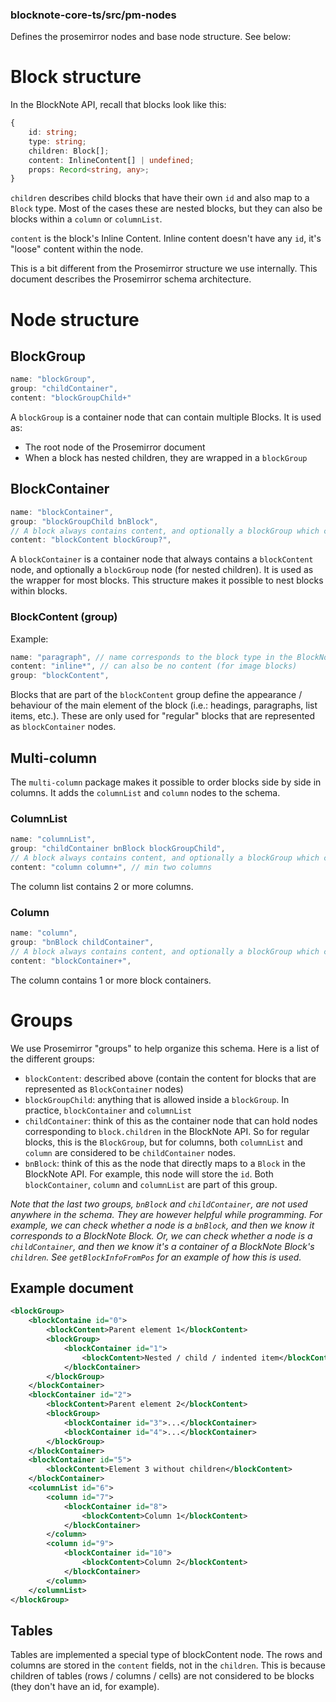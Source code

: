 ### blocknote-core-ts/src/pm-nodes

Defines the prosemirror nodes and base node structure. See below:

# Block structure

In the BlockNote API, recall that blocks look like this:

```typescript
{
    id: string;
    type: string;
    children: Block[];
    content: InlineContent[] | undefined;
    props: Record<string, any>;
}
```

`children` describes child blocks that have their own `id` and also map to a `Block` type. Most of the cases these are nested blocks, but they can also be blocks within a `column` or `columnList`.

`content` is the block's Inline Content. Inline content doesn't have any `id`, it's "loose" content within the node.

This is a bit different from the Prosemirror structure we use internally. This document describes the Prosemirror schema architecture.

# Node structure

## BlockGroup

```typescript
name: "blockGroup",
group: "childContainer",
content: "blockGroupChild+"
```

A `blockGroup` is a container node that can contain multiple Blocks. It is used as:

- The root node of the Prosemirror document
- When a block has nested children, they are wrapped in a `blockGroup`

## BlockContainer

```typescript
name: "blockContainer",
group: "blockGroupChild bnBlock",
// A block always contains content, and optionally a blockGroup which contains nested blocks
content: "blockContent blockGroup?",
```

A `blockContainer` is a container node that always contains a `blockContent` node, and optionally a `blockGroup` node (for nested children). It is used as the wrapper for most blocks. This structure makes it possible to nest blocks within blocks.

### BlockContent (group)

Example:

```typescript
name: "paragraph", // name corresponds to the block type in the BlockNote API
content: "inline*", // can also be no content (for image blocks)
group: "blockContent",
```

Blocks that are part of the `blockContent` group define the appearance / behaviour of the main element of the block (i.e.: headings, paragraphs, list items, etc.).
These are only used for "regular" blocks that are represented as `blockContainer` nodes.

## Multi-column

The `multi-column` package makes it possible to order blocks side by side in
columns. It adds the `columnList` and `column` nodes to the schema.

### ColumnList

```typescript
name: "columnList",
group: "childContainer bnBlock blockGroupChild",
// A block always contains content, and optionally a blockGroup which contains nested blocks
content: "column column+", // min two columns
```

The column list contains 2 or more columns.

### Column

```typescript
name: "column",
group: "bnBlock childContainer",
// A block always contains content, and optionally a blockGroup which contains nested blocks
content: "blockContainer+",
```

The column contains 1 or more block containers.

# Groups

We use Prosemirror "groups" to help organize this schema. Here is a list of the different groups:

- `blockContent`: described above (contain the content for blocks that are represented as `BlockContainer` nodes)
- `blockGroupChild`: anything that is allowed inside a `blockGroup`. In practice, `blockContainer` and `columnList`
- `childContainer`: think of this as the container node that can hold nodes corresponding to `block.children` in the BlockNote API. So for regular blocks, this is the `BlockGroup`, but for columns, both `columnList` and `column` are considered to be `childContainer` nodes.
- `bnBlock`: think of this as the node that directly maps to a `Block` in the BlockNote API. For example, this node will store the `id`. Both `blockContainer`, `column` and `columnList` are part of this group.

_Note that the last two groups, `bnBlock` and `childContainer`, are not used anywhere in the schema. They are however helpful while programming. For example, we can check whether a node is a `bnBlock`, and then we know it corresponds to a BlockNote Block. Or, we can check whether a node is a `childContainer`, and then we know it's a container of a BlockNote Block's `children`. See `getBlockInfoFromPos` for an example of how this is used._

## Example document

```xml
<blockGroup>
    <blockContaine id="0">
        <blockContent>Parent element 1</blockContent>
        <blockGroup>
            <blockContainer id="1">
                <blockContent>Nested / child / indented item</blockContent>
            </blockContainer>
        </blockGroup>
    </blockContainer>
    <blockContainer id="2">
        <blockContent>Parent element 2</blockContent>
        <blockGroup>
            <blockContainer id="3">...</blockContainer>
            <blockContainer id="4">...</blockContainer>
        </blockGroup>
    </blockContainer>
    <blockContainer id="5">
        <blockContent>Element 3 without children</blockContent>
    </blockContainer>
    <columnList id="6">
        <column id="7">
            <blockContainer id="8">
                <blockContent>Column 1</blockContent>
            </blockContainer>
        </column>
        <column id="9">
            <blockContainer id="10">
                <blockContent>Column 2</blockContent>
            </blockContainer>
        </column>
    </columnList>
</blockGroup>
```

## Tables

Tables are implemented a special type of blockContent node. The rows and columns are stored in the `content` fields, not in the `children`. This is because children of tables (rows / columns / cells) are not considered to be blocks (they don't have an id, for example).
